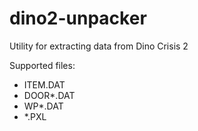 # dino2-unpacker
Utility for extracting data from Dino Crisis 2

Supported files:

- ITEM.DAT
- DOOR*.DAT
- WP*.DAT
- *.PXL
